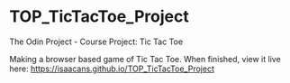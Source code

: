 # TOP_TicTacToe_Project
The Odin Project - Course Project: Tic Tac Toe

Making a browser based game of Tic Tac Toe.
When finished, view it live here: https://isaacans.github.io/TOP_TicTacToe_Project
